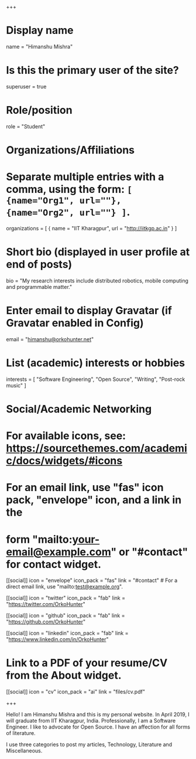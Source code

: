 +++
# Display name
name = "Himanshu Mishra"

# Is this the primary user of the site?
superuser = true

# Role/position
role = "Student"

# Organizations/Affiliations
#   Separate multiple entries with a comma, using the form: `[ {name="Org1", url=""}, {name="Org2", url=""} ]`.
organizations = [ { name = "IIT Kharagpur", url = "http://iitkgp.ac.in" } ]

# Short bio (displayed in user profile at end of posts)
bio = "My research interests include distributed robotics, mobile computing and programmable matter."

# Enter email to display Gravatar (if Gravatar enabled in Config)
email = "himanshu@orkohunter.net"

# List (academic) interests or hobbies
interests = [
  "Software Engineering",
  "Open Source",
  "Writing",
  "Post-rock music"
]

# Social/Academic Networking
# For available icons, see: https://sourcethemes.com/academic/docs/widgets/#icons
#   For an email link, use "fas" icon pack, "envelope" icon, and a link in the
#   form "mailto:your-email@example.com" or "#contact" for contact widget.

[[social]]
  icon = "envelope"
  icon_pack = "fas"
  link = "#contact"  # For a direct email link, use "mailto:test@example.org".

[[social]]
  icon = "twitter"
  icon_pack = "fab"
  link = "https://twitter.com/OrkoHunter"

[[social]]
  icon = "github"
  icon_pack = "fab"
  link = "https://github.com/OrkoHunter"

[[social]]
  icon = "linkedin"
  icon_pack = "fab"
  link = "https://www.linkedin.com/in/OrkoHunter"

# Link to a PDF of your resume/CV from the About widget.
[[social]]
  icon = "cv"
  icon_pack = "ai"
  link = "files/cv.pdf"

+++

Hello! I am Himanshu Mishra and this is my personal website. In April 2019, I will graduate from IIT Kharagpur, India. Professionally, I am a Software Engineer. I like to advocate for Open Source. I have an affection for all forms of literature.

I use three categories to post my articles, Technology, Literature and Miscellaneous.
